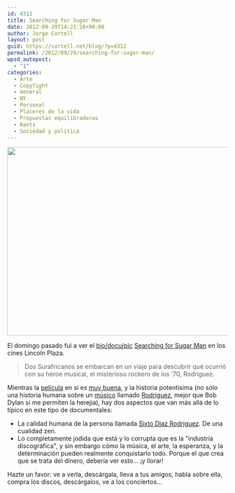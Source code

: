 ```yaml
---
id: 4312
title: Searching for Sugar Man
date: 2012-09-29T14:21:28+00:00
author: Jorge Cortell
layout: post
guid: https://cortell.net/blog/?p=4312
permalink: /2012/09/29/searching-for-sugar-man/
wpsd_autopost:
  - "1"
categories:
  - Arte
  - Copyfight
  - General
  - NY
  - Personal
  - Placeres de la vida
  - Propuestas equilibradoras
  - Rants
  - Sociedad y polí­tica
---
```

<img class="aligncenter" title="movie poster" src="https://web.orange.co.uk/images/ice/film/searching_for_sugar_man_5b19dedc5bcf54bc46c92ae1349fae5e.jpg" alt="" width="573" height="430" />

El domingo pasado fui a ver el <a title="https://filmguide.sundance.org/film/120073/searching_for_sugar_man" href="https://filmguide.sundance.org/film/120073/searching_for_sugar_man" target="_blank">bio/docu/pic</a> <a title="https://www.imdb.com/title/tt2125608/" href="https://www.imdb.com/title/tt2125608/" target="_blank">Searching for Sugar Man</a> en los cines Lincoln Plaza.

> Dos Surafricanos se embarcan en un viaje para descubrir qué ocurrió con su héroe musical, el misterioso rockero de los ‘70, Rodriguez.

Mientras la <a title="https://www.imdb.com/title/tt2125608/" href="https://www.imdb.com/title/tt2125608/" target="_blank">película</a> en sí es <a title="https://www.rottentomatoes.com/m/searching_for_sugar_man/" href="https://www.rottentomatoes.com/m/searching_for_sugar_man/" target="_blank">muy buena</a>, y la historia potentísima (no sólo una historia humana sobre un <a title="https://www.youtube.com/watch?v=Qh-99_1k3mE" href="https://www.youtube.com/watch?v=Qh-99_1k3mE" target="_blank">músico</a> llamado <a title="https://sugarman.org" href="https://sugarman.org" target="_blank">Rodriguez</a>, mejor que Bob Dylan si me permiten la herejía), hay dos aspectos que van más allá de lo típico en este tipo de documentales:

  * La calidad humana de la persona llamada <a title="https://en.wikipedia.org/wiki/Rodriguez_(musician)" href="https://en.wikipedia.org/wiki/Rodriguez_(musician)" target="_blank">Sixto Diaz Rodriguez</a>. De una cualidad zen.
  * Lo completamente jodida que está y lo corrupta que es la "industria discográfica", y sin embargo cómo la música, el arte, la esperanza, y la determinación pueden realmente conquistarlo todo. Porque el que crea que se trata del dinero, debería ver esto... ¡y llorar!

Hazte un favor: ve a verla, descárgala, lleva a tus amigos, habla sobre ella, compra los discos, descárgalos, ve a los conciertos...